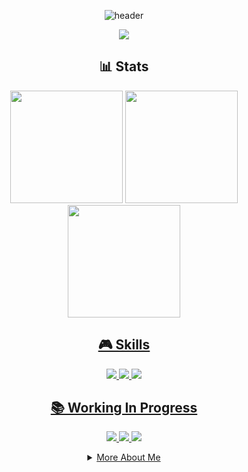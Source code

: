<div align="center">
  
![header](https://capsule-render.vercel.app/api?type=waving&color=00ff00&height=200&section=header&text=Hyun%20Sung%20Choi&fontSize=60&animation=twinkling&fontAlignY=38&desc=Game%20Developer&descAlignY=60&descAlign=62)

<p align="center">
  <a href="mailto:anximusic7@gmail.com"><img src="https://img.shields.io/badge/Gmail-d14836?style=for-the-badge&logo=Gmail&logoColor=white"/></a>
</p>

## 📊 Stats
<p align="center">
  <img height="180em" src="https://github-readme-stats.vercel.app/api?username=Anxi77&show_icons=true&theme=radical"/>
  <img height="180em" src="https://github-readme-stats.vercel.app/api/top-langs/?username=Anxi77&layout=compact&theme=dracula"/>
  <a href="https://solved.ac/profile/anximusic7"><img height="180em" src="http://mazassumnida.wtf/api/v2/generate_badge?boj=anximusic7"/>
</p>

## 🎮 Skills
<p align="center">
  <img src="https://img.shields.io/badge/C++-00599C?style=for-the-badge&logo=c%2B%2B&logoColor=white"/>
  <img src="https://img.shields.io/badge/C%23-239120?style=for-the-badge&logo=c-sharp&logoColor=white"/>
  <img src="https://img.shields.io/badge/Unity-000000?style=for-the-badge&logo=unity&logoColor=white"/>
</p>

## 📚 Working In Progress
<p align="center">
  <a href="https://github.com/Anxi77/.Algorithms"><img src="https://img.shields.io/badge/Algorithms-FF6B6B?style=flat-square&logo=TheAlgorithms&logoColor=white"/>
  <a href="https://github.com/Anxi77/.DirectX11"><img src="https://img.shields.io/badge/DirectX11-00B2FF?style=flat-square&logo=Microsoft&logoColor=white"/>
  <a href="https://github.com/Anxi77/.Portfolio"><img src="https://img.shields.io/badge/Unity-000000?style=flat-square&logo=unity&logoColor=white"/>
</p>

<details>
<summary>More About Me</summary>
<br>

### 🎯 Current Focus
• Advanced Game Programming Patterns<br>
• Graphics Programming with DirectX 11<br>
• Unity Performance Optimization<br>
• Problem Solving on BOJ

### 🏆 Goals for 2024
• Master Unity DOTS<br>
• Develop Portfolio Projects<br>
• Improve Algorithm Skills

</details>

</div>

